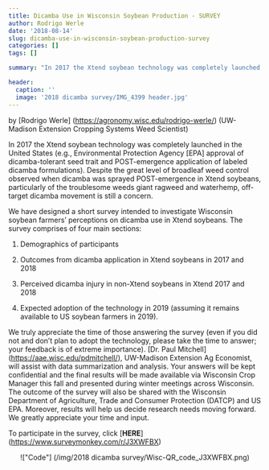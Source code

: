 ```yaml
---
title: Dicamba Use in Wisconsin Soybean Production - SURVEY
author: Rodrigo Werle
date: '2018-08-14'
slug: dicamba-use-in-wisconsin-soybean-production-survey
categories: []
tags: []

summary: "In 2017 the Xtend soybean technology was completely launched in the United States. We invite stakeholders to take our short survey intended to investigate perceptions on dicamba use in Xtend soybeans in Wisconsin."

header:
  caption: ''
  image: '2018 dicamba survey/IMG_4399 header.jpg'
---
```

by [Rodrigo Werle] (https://agronomy.wisc.edu/rodrigo-werle/) (UW-Madison Extension Cropping Systems Weed Scientist)

In 2017 the Xtend soybean technology was completely launched in the United States (e.g., Environmental Protection Agency [EPA] approval of dicamba-tolerant seed trait and POST-emergence application of labeled dicamba formulations). Despite the great level of broadleaf weed control observed when dicamba was sprayed POST-emergence in Xtend soybeans, particularly of the troublesome weeds giant ragweed and waterhemp, off-target dicamba movement is still a concern. 

We have designed a short survey intended to investigate Wisconsin soybean farmers’ perceptions on dicamba use in Xtend soybeans. The survey comprises of four main sections:

1. Demographics of participants

2. Outcomes from dicamba application in Xtend soybeans in 2017 and 2018

3. Perceived dicamba injury in non-Xtend soybeans in Xtend 2017 and 2018

4. Expected adoption of the technology in 2019 (assuming it remains available to US soybean farmers in 2019).


We truly appreciate the time of those answering the survey (even if you did not and don’t plan to adopt the technology, please take the time to answer; your feedback is of extreme importance). [Dr. Paul Mitchell] (https://aae.wisc.edu/pdmitchell/), UW-Madison Extension Ag Economist, will assist with data summarization and analysis. Your answers will be kept confidential and the final results will be made available via Wisconsin Crop Manager this fall and presented during winter meetings across Wisconsin. The outcome of the survey will also be shared with the Wisconsin Department of Agriculture, Trade and Consumer Protection (DATCP) and US EPA. Moreover, results will help us decide research needs moving forward. We greatly appreciate your time and input.

To participate in the survey, click [**HERE**] (https://www.surveymonkey.com/r/J3XWFBX)

<center>!["Code"] (/img/2018 dicamba survey/Wisc-QR_code_J3XWFBX.png)</center>


